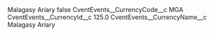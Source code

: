 <?xml version="1.0" encoding="UTF-8"?>
<CustomMetadata xmlns="http://soap.sforce.com/2006/04/metadata" xmlns:xsi="http://www.w3.org/2001/XMLSchema-instance" xmlns:xsd="http://www.w3.org/2001/XMLSchema">
    <label>Malagasy Ariary</label>
    <protected>false</protected>
    <values>
        <field>CventEvents__CurrencyCode__c</field>
        <value xsi:type="xsd:string">MGA</value>
    </values>
    <values>
        <field>CventEvents__CurrencyId__c</field>
        <value xsi:type="xsd:double">125.0</value>
    </values>
    <values>
        <field>CventEvents__CurrencyName__c</field>
        <value xsi:type="xsd:string">Malagasy Ariary</value>
    </values>
</CustomMetadata>
